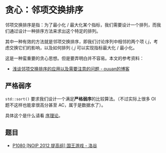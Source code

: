 # 贪心：邻项交换排序

邻项交换排序是指：为了最小化 / 最大化某个指标，我们需要设计一个排列，而我们通过设计一种排序方法来求出这个特定的排列。

其中一种有效的方法就是邻项交换排序，即我们讨论序列中相邻的两个项 $i,j$，考虑交换它们的影响，以及如何排列 $i,j$ 可以实现指标最大化 / 最小化。

这是一种蛮重要的贪心思想。但是要弄明白并不容易。本文的参考资料：

- [浅谈邻项交换排序的应用以及需要注意的问题 - ouuan的博客](https://ouuan.github.io/post/%E6%B5%85%E8%B0%88%E9%82%BB%E9%A1%B9%E4%BA%A4%E6%8D%A2%E6%8E%92%E5%BA%8F%E7%9A%84%E5%BA%94%E7%94%A8%E4%BB%A5%E5%8F%8A%E9%9C%80%E8%A6%81%E6%B3%A8%E6%84%8F%E7%9A%84%E9%97%AE%E9%A2%98/)

## 严格弱序

`std::sort()` 要求我们设计一个满足**严格弱序**的比较算法。（不过实际上很多 OI 题不这样也能拿很高分甚至 AC，属于是数据水了）。

具体这个是什么请看 [序理论](math/序理论.md)。

## 题目

- [P1080 [NOIP 2012 提高组] 国王游戏 - 洛谷](https://www.luogu.com.cn/problem/P1080)
